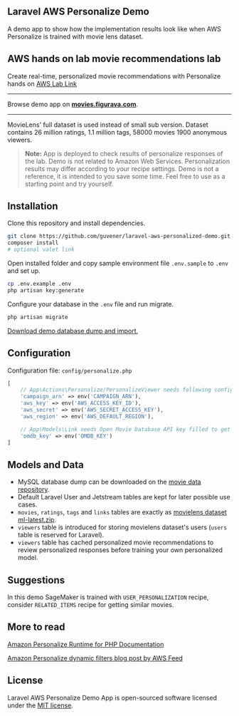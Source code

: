 ## Laravel AWS Personalize Demo

A demo app to show how the implementation results look like when AWS Personalize is trained with movie lens dataset.

## AWS hands on lab movie recommendations lab

Create real-time, personalized movie recommendations with Personalize hands on [AWS Lab Link](https://aws.amazon.com/getting-started/hands-on/real-time-movie-recommendations-amazon-personalize/)

---

Browse demo app on **[movies.figurava.com](https://movies.figurava.com/)**.

---

MovieLens' full dataset is used instead of small sub version. Dataset contains 26 million ratings, 1.1 million tags, 58000 movies 1900 anonymous viewers.

> **Note:** App is deployed to check results of personalize responses of the lab. Demo is not related to Amazon Web Services. Personalization results may differ according to your recipe settings. Demo is not a reference, it is intended to you save some time. Feel free to use as a starting point and try yourself.

## Installation

Clone this repository and install dependencies.

```bash
git clone https://github.com/guvener/laravel-aws-personalized-demo.git
composer install
# optional valet link
```


Open installed folder and copy sample environment file `.env.sample` to `.env` and set up.

```bash
cp .env.example .env
php artisan key:generate
```

Configure your database in the `.env` file and run migrate.

```bash
php artisan migrate
```

[Download demo database dump and import.](https://github.com/guvener/personalized-movie-demo-data)


## Configuration
Configuration file: `config/personalize.php`

```php
[
    // App\Actions\Personalize/PersonalizeViewer needs following configurations filled to make AWS Personalize Requests
    'campaign_arn' => env('CAMPAIGN_ARN'),
    'aws_key' => env('AWS_ACCESS_KEY_ID'),
    'aws_secret' => env('AWS_SECRET_ACCESS_KEY'),
    'aws_region' => env('AWS_DEFAULT_REGION'),

    // App\Models\Link needs Open Movie Database API key filled to get movie metadata
    'omdb_key' => env('OMDB_KEY')
]
```

## Models and Data
- MySQL database dump can be downloaded on the [movie data repository](https://github.com/guvener/personalized-movie-demo-data).
- Default Laravel User and Jetstream tables are kept for later possible use cases.
- `movies`, `ratings`, `tags` and `links` tables are exactly as [movielens dataset ml-latest.zip](http://files.grouplens.org/datasets/movielens/).
- `viewers` table is introduced for storing movielens dataset's users (`users` table is reserved for Laravel).
- `viewers` table has cached personalized movie recommendations to review personalized responses before training your own personalized model.

## Suggestions
In this demo SageMaker is trained with `USER_PERSONALIZATION` recipe, consider `RELATED_ITEMS` recipe for getting similar movies.

## More to read

[Amazon Personalize Runtime for PHP Documentation](https://docs.aws.amazon.com/aws-sdk-php/v3/api/api-personalize-runtime-2018-05-22.html)

[Amazon Personalize dynamic filters blog post by AWS Feed](https://awsfeed.com/whats-new/machine-learning/amazon-personalize-now-supports-dynamic-filters-for-applying-business-rules-to-your-recommendations-on-the-fly)


## License

Laravel AWS Personalize Demo App is open-sourced software licensed under the [MIT license](LICENSE.md).
